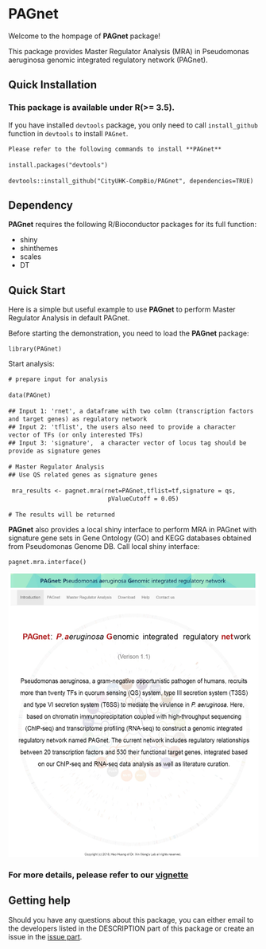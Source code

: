 # PAGnet
Welcome to the hompage of **PAGnet** package!

This package provides Master Regulator Analysis (MRA) in Pseudomonas aeruginosa genomic integrated regulatory network (PAGnet).

## Quick Installation

### This package is available under R(>= 3.5).

If you have installed `devtools` package, you only need to call `install_github` function in `devtools` to install `PAGnet`.

```
Please refer to the following commands to install **PAGnet**

install.packages("devtools")

devtools::install_github("CityUHK-CompBio/PAGnet", dependencies=TRUE)

```

## Dependency

**PAGnet** requires the following R/Bioconductor packages for its full function:

- shiny
- shinthemes
- scales
- DT

## Quick Start

Here is a simple but useful example to use **PAGnet** to perform Master Regulator Analysis in default PAGnet.

Before starting the demonstration, you need to load the **PAGnet** package:
```
library(PAGnet)
```

Start analysis:
```
# prepare input for analysis

data(PAGnet)

## Input 1: 'rnet', a dataframe with two colmn (transcription factors and target genes) as regulatory network
## Input 2: 'tflist', the users also need to provide a character vector of TFs (or only interested TFs)
## Input 3: 'signature',  a character vector of locus tag should be provide as signature genes

# Master Regulator Analysis
## Use QS related genes as signature genes

 mra_results <- pagnet.mra(rnet=PAGnet,tflist=tf,signature = qs, 
                            pValueCutoff = 0.05)
                            
# The results will be returned
```
**PAGnet** also provides a local shiny interface to perform MRA in PAGnet with signature gene sets in Gene Ontology (GO) and KEGG databases obtained from Pseudomonas Genome DB.
Call local shiny interface:
```
pagnet.mra.interface()
```

![Local shiny interface of PAGnet](vignettes/figures/localshiny1.jpg)

### For more details, pelease refer to our [vignette](https://github.com/CityUHK-CompBio/PAGnet/blob/master/vignettes/PAGnet.pdf)

## Getting help

Should you have any questions about this package, you can either email to the developers listed in the DESCRIPTION part of this package or create an issue in the [issue part](https://github.com/CityUHK-CompBio/PAGnet/issues).

